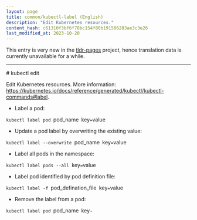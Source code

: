 ```yaml
---
layout: page
title: common/kubectl-label (English)
description: "Edit Kubernetes resources."
content_hash: c61310f3bf6f78bc154f80b191506283ae3c3e26
last_modified_at: 2023-10-20
---
```


This entry is very new in the [tldr-pages](https://github.com/tldr-pages/tldr) project, hence translation data is currently unavailable for a while.

<hr># kubectl edit

Edit Kubernetes resources.
More information: <https://kubernetes.io/docs/reference/generated/kubectl/kubectl-commands#label>.

- Label a pod:

`kubectl label pod `<span class="tldr-var badge badge-pill bg-dark-lm bg-white-dm text-white-lm text-dark-dm font-weight-bold">pod_name</span>` `<span class="tldr-var badge badge-pill bg-dark-lm bg-white-dm text-white-lm text-dark-dm font-weight-bold">key</span>`=`<span class="tldr-var badge badge-pill bg-dark-lm bg-white-dm text-white-lm text-dark-dm font-weight-bold">value</span>

- Update a pod label by overwriting the existing value:

`kubectl label --overwrite `<span class="tldr-var badge badge-pill bg-dark-lm bg-white-dm text-white-lm text-dark-dm font-weight-bold">pod_name</span>` `<span class="tldr-var badge badge-pill bg-dark-lm bg-white-dm text-white-lm text-dark-dm font-weight-bold">key</span>`=`<span class="tldr-var badge badge-pill bg-dark-lm bg-white-dm text-white-lm text-dark-dm font-weight-bold">value</span>

- Label all pods in the namespace:

`kubectl label pods --all `<span class="tldr-var badge badge-pill bg-dark-lm bg-white-dm text-white-lm text-dark-dm font-weight-bold">key</span>`=`<span class="tldr-var badge badge-pill bg-dark-lm bg-white-dm text-white-lm text-dark-dm font-weight-bold">value</span>

- Label pod identified by pod definition file:

`kubectl label -f `<span class="tldr-var badge badge-pill bg-dark-lm bg-white-dm text-white-lm text-dark-dm font-weight-bold">pod_defination_file</span>` `<span class="tldr-var badge badge-pill bg-dark-lm bg-white-dm text-white-lm text-dark-dm font-weight-bold">key</span>`=`<span class="tldr-var badge badge-pill bg-dark-lm bg-white-dm text-white-lm text-dark-dm font-weight-bold">value</span>

- Remove the label from a pod:

`kubectl label pod `<span class="tldr-var badge badge-pill bg-dark-lm bg-white-dm text-white-lm text-dark-dm font-weight-bold">pod_name</span>` `<span class="tldr-var badge badge-pill bg-dark-lm bg-white-dm text-white-lm text-dark-dm font-weight-bold">key</span>`-`

